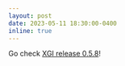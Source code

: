```yaml
---
layout: post
date: 2023-05-11 18:30:00-0400
inline: true
---
```


Go check [XGI release 0.5.8](https://github.com/xgi-org/xgi/releases/tag/v0.5.8)!
  
